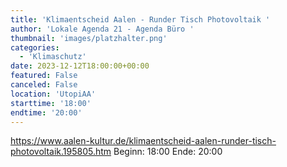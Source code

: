 ```yaml
---
title: 'Klimaentscheid Aalen - Runder Tisch Photovoltaik '
author: 'Lokale Agenda 21 - Agenda Büro '
thumbnail: 'images/platzhalter.png'
categories:
  - 'Klimaschutz'
date: 2023-12-12T18:00:00+00:00
featured: False
canceled: False
location: 'UtopiAA'
starttime: '18:00'
endtime: '20:00'
---
```

https://www.aalen-kultur.de/klimaentscheid-aalen-runder-tisch-photovoltaik.195805.htm
Beginn: 18:00
 Ende: 20:00